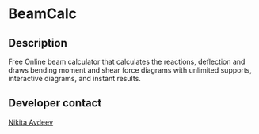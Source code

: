 # BeamCalc

## Description

Free Online beam calculator that calculates the reactions, deflection and draws bending moment and shear force diagrams with unlimited supports, interactive diagrams, and instant results.

## Developer contact

[Nikita Avdeev](mailto:nikita.i.avdeev@gmail.com?subject=[GitHub]%20BeamCalc)

